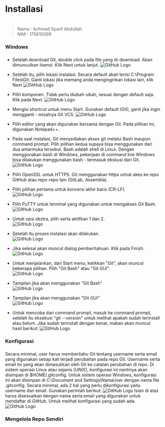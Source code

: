 # Installasi <h1>
>Nama   : Achmad Syarif Abdullah                
>NIM    : 175610099
### Windows <h3>

* Setelah download Git, double click pada file yang di-download. Akan dimunculkan lisensi. Klik Next untuk lanjut.
    ![GitHub Logo](/minggu-01/Gambar/inst/1.JPG)
* Setelah itu, pilih lokasi instalasi. Secara default akan terisi C:\Program Files\Git. Ganti lokasi jika memang anda menginginkan lokasi lain, klik Next
    ![GitHub Logo](/minggu-01/Gambar/inst/2.JPG)
* Pilih komponen. Tidak perlu diubah-ubah, sesuai dengan default saja. Klik pada Next.
    ![GitHub Logo](/minggu-01/Gambar/inst/3.JPG)
* Mengisi shortcut untuk menu Start. Gunakan default (Git), ganti jika ingin mengganti - misalnya Git VCS.
    ![GitHub Logo](/minggu-01/Gambar/inst/4.JPG)
* Pilih editor yang akan digunakan bersama dengan Git. Pada pilihan ini, digunakan Notepad++.

* Pada saat instalasi, Git menyediakan akses git melalui Bash maupun command prompt. Pilih pilihan kedua supaya bisa menggunakan dari dua antarmuka tersebut. Bash adalah shell di Linux. Dengan menggunakan bash di Windows, pekerjaan di command line Windows bisa dilakukan menggunakan bash - termasuk ekskusi dari Git.
    ![GitHub Logo](/minggu-01/Gambar/inst/5.JPG)
* Pilih OpenSSL untuk HTTPS. Git menggunakan https untuk akes ke repo GitHub atau repo-repo lain (GitLab, Assembla).

* Pilih pilihan pertama untuk konversi akhir baris (CR-LF).   
    ![GitHub Logo](/minggu-01/Gambar/inst/6.JPG)
* Pilih PuTTY untuk terminal yang digunakan untuk mengakses Git Bash.   
    ![GitHub Logo](/minggu-01/Gambar/inst/7.JPG)
* Untuk opsi ekstra, pilih serta aktifkan 1 dan 2.   
    ![GitHub Logo](/minggu-01/Gambar/inst/8.JPG)
* Setelah itu proses instalasi akan dilakukan.   
    ![GitHub Logo](/minggu-01/Gambar/inst/10.JPG)
* Jika selesai akan muncul dialog pemberitahuan. Klik pada Finish.   
    ![GitHub Logo](/minggu-01/Gambar/inst/11.JPG)
* Untuk menjalankan, dari Start menu, ketikkan "Git", akan muncul beberapa pilihan. Pilih "Git Bash" atau "Git GUI".   
    ![GitHub Logo](/minggu-01/Gambar/inst/new/1.jpg)
* Tampilan jika akan menggunakan "Git Bash"   
    ![GitHub Logo](/minggu-01/Gambar/inst/new/2.jpg)
* Tampilan jika akan menggunakan "Git GUI"   
    ![GitHub Logo](/minggu-01/Gambar/inst/new/3.jpg)
* Untuk mencoba dari command prompt, masuk ke command prompt, setelah itu eksekusi "git --version" untuk melihat apakah sudah terinstall atau belum. Jika sudah terinstall dengan benar, makan akan muncul hasil berikut:
    ![GitHub Logo](/minggu-01/Gambar/inst/new/4.jpg)

### Konfigurasi <h3>

Secara minimal, user harus memberitahu Git tentang username serta email yang digunakan setiap kali terjadi perubahan pada repo Git. Username serta email ini yang akan dimasukkan oleh Git ke catatan perubahan di repo. Di sistem operasi Linux atau sejanis (UNIX), konfigurasi ini nantinya akan disimpan di $HOME/.gitconfig. Untuk sistem operasi Windows, konfigurasi ini akan disimpan di C:\Document and Settings\NamaUser dengan nama file .gitconfig. Secara minimal, ada 2 hal yang perlu dikonfigurasi yaitu username dan email. Gunakan perintah berikut:
    ![GitHub Logo](/minggu-01/Gambar/conf/4.PNG)
Isian di atas harus disesuaikan dengan nama serta email yang digunakan untuk mendaftar di GitHub. Untuk melihat konfigurasi yang sudah ada:
    ![GitHub Logo](/minggu-01/Gambar/conf/5.jpg)

### Mengelola Repo Sendiri <h3>